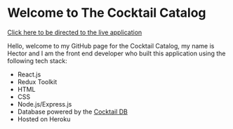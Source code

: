 # Welcome to The Cocktail Catalog
[Click here to be directed to the live application](https://hs-ck-2fb0336fc8da.herokuapp.com/)

Hello, welcome to my GitHub page for the Cocktail Catalog, my name is Hector and I am the front end developer who built this application using the following tech stack:

- React.js
- Redux Toolkit
- HTML
- CSS
- Node.js/Express.js
- Database powered by the [Cocktail DB](https://www.thecocktaildb.com/)
- Hosted on Heroku
